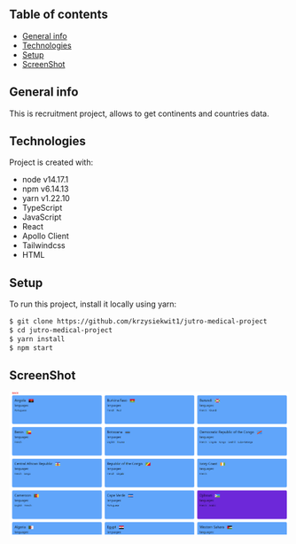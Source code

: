 ## Table of contents

- [General info](#general-info)
- [Technologies](#technologies)
- [Setup](#setup)
- [ScreenShot](#ScreenShot)

## General info

This is recruitment project, allows to get continents and countries data.

## Technologies

Project is created with:

- node v14.17.1
- npm v6.14.13
- yarn v1.22.10
- TypeScript
- JavaScript
- React
- Apollo Client
- Tailwindcss
- HTML

## Setup

To run this project, install it locally using yarn:

```
$ git clone https://github.com/krzysiekwit1/jutro-medical-project
$ cd jutro-medical-project
$ yarn install
$ npm start
```

## ScreenShot

![ScreenShot](https://raw.githubusercontent.com/krzysiekwit1/jutro-medical-project/master/src/images/ReadmeImage.png)
